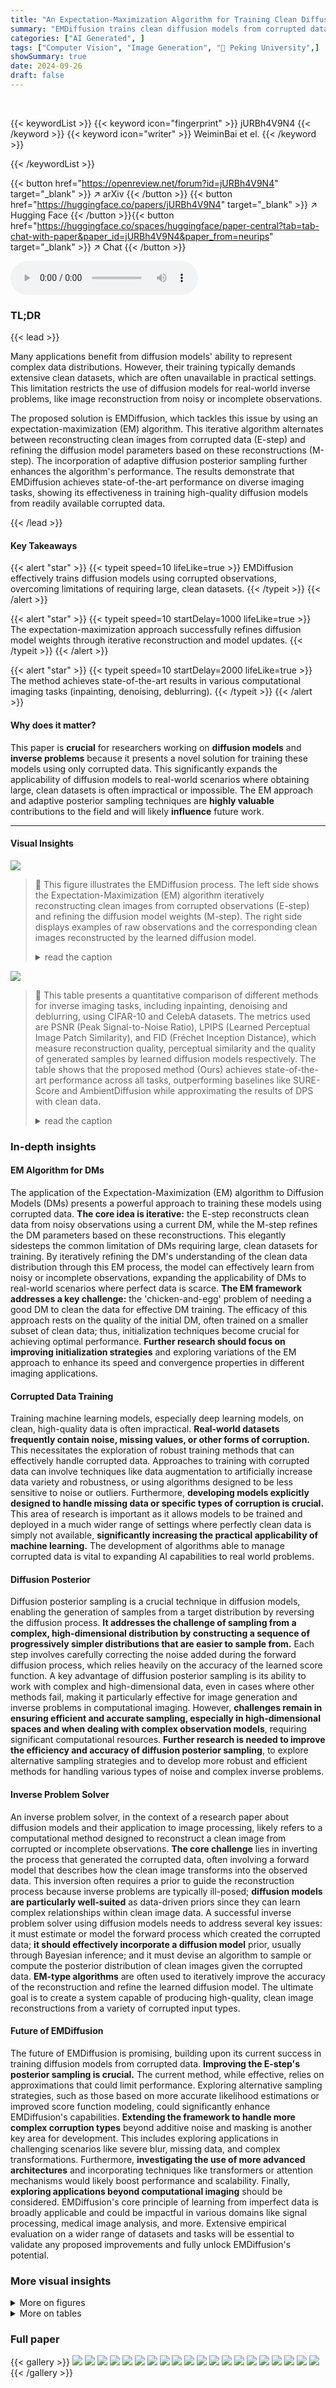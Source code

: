 ```yaml
---
title: "An Expectation-Maximization Algorithm for Training Clean Diffusion Models from Corrupted Observations"
summary: "EMDiffusion trains clean diffusion models from corrupted data using an expectation-maximization algorithm, achieving state-of-the-art results on diverse imaging tasks."
categories: ["AI Generated", ]
tags: ["Computer Vision", "Image Generation", "🏢 Peking University",]
showSummary: true
date: 2024-09-26
draft: false
---
```


<br>

{{< keywordList >}}
{{< keyword icon="fingerprint" >}} jURBh4V9N4 {{< /keyword >}}
{{< keyword icon="writer" >}} WeiminBai et el. {{< /keyword >}}
 
{{< /keywordList >}}

{{< button href="https://openreview.net/forum?id=jURBh4V9N4" target="_blank" >}}
↗ arXiv
{{< /button >}}
{{< button href="https://huggingface.co/papers/jURBh4V9N4" target="_blank" >}}
↗ Hugging Face
{{< /button >}}{{< button href="https://huggingface.co/spaces/huggingface/paper-central?tab=tab-chat-with-paper&paper_id=jURBh4V9N4&paper_from=neurips" target="_blank" >}}
↗ Chat
{{< /button >}}




<audio controls>
    <source src="https://ai-paper-reviewer.com/jURBh4V9N4/podcast.wav" type="audio/wav">
    Your browser does not support the audio element.
</audio>


### TL;DR


{{< lead >}}

Many applications benefit from diffusion models' ability to represent complex data distributions.  However, their training typically demands extensive clean datasets, which are often unavailable in practical settings. This limitation restricts the use of diffusion models for real-world inverse problems, like image reconstruction from noisy or incomplete observations.



The proposed solution is EMDiffusion, which tackles this issue by using an expectation-maximization (EM) algorithm.  This iterative algorithm alternates between reconstructing clean images from corrupted data (E-step) and refining the diffusion model parameters based on these reconstructions (M-step).  The incorporation of adaptive diffusion posterior sampling further enhances the algorithm's performance.  The results demonstrate that EMDiffusion achieves state-of-the-art performance on diverse imaging tasks, showing its effectiveness in training high-quality diffusion models from readily available corrupted data.

{{< /lead >}}


#### Key Takeaways

{{< alert "star" >}}
{{< typeit speed=10 lifeLike=true >}} EMDiffusion effectively trains diffusion models using corrupted observations, overcoming limitations of requiring large, clean datasets. {{< /typeit >}}
{{< /alert >}}

{{< alert "star" >}}
{{< typeit speed=10 startDelay=1000 lifeLike=true >}} The expectation-maximization approach successfully refines diffusion model weights through iterative reconstruction and model updates. {{< /typeit >}}
{{< /alert >}}

{{< alert "star" >}}
{{< typeit speed=10 startDelay=2000 lifeLike=true >}} The method achieves state-of-the-art results in various computational imaging tasks (inpainting, denoising, deblurring). {{< /typeit >}}
{{< /alert >}}

#### Why does it matter?
This paper is **crucial** for researchers working on **diffusion models** and **inverse problems** because it presents a novel solution for training these models using only corrupted data. This significantly expands the applicability of diffusion models to real-world scenarios where obtaining large, clean datasets is often impractical or impossible.  The EM approach and adaptive posterior sampling techniques are **highly valuable** contributions to the field and will likely **influence** future work.

------
#### Visual Insights



![](https://ai-paper-reviewer.com/jURBh4V9N4/figures_1_1.jpg)

> 🔼 This figure illustrates the EMDiffusion process. The left side shows the Expectation-Maximization (EM) algorithm iteratively reconstructing clean images from corrupted observations (E-step) and refining the diffusion model weights (M-step). The right side displays examples of raw observations and the corresponding clean images reconstructed by the learned diffusion model.
> <details>
> <summary>read the caption</summary>
> Figure 1: Overview of EMDiffusion. The paper proposes an expectation-maximization (EM) approach to jointly solve imaging inverse problems and train a diffusion model from corrupted observations. Left: In each E-step, we assume a known diffusion model and perform posterior sampling to reconstruct images from corrupted observations. In the M-step, we update the weights of the diffusion model based on these posterior samples. By iteratively alternating between these two steps, the diffusion model gradually learns the clean image distribution and generates high-quality posterior samples. Right: Raw observations and reconstructed clean images based on the diffusion model learned from corrupted data.
> </details>





![](https://ai-paper-reviewer.com/jURBh4V9N4/tables_7_1.jpg)

> 🔼 This table presents a quantitative comparison of different methods for inverse imaging tasks, including inpainting, denoising and deblurring, using CIFAR-10 and CelebA datasets.  The metrics used are PSNR (Peak Signal-to-Noise Ratio), LPIPS (Learned Perceptual Image Patch Similarity), and FID (Fréchet Inception Distance), which measure reconstruction quality, perceptual similarity and the quality of generated samples by learned diffusion models respectively. The table shows that the proposed method (Ours) achieves state-of-the-art performance across all tasks, outperforming baselines like SURE-Score and AmbientDiffusion while approximating the results of DPS with clean data.
> <details>
> <summary>read the caption</summary>
> Table 1: Numerical Results of inverse imaging and learned priors. The average values of PSNR/LPIPS are from 250 samples randomly selected from the test set. FID is used to evaluate the quality of learned priors by comparing 50,000 generated samples to the train set. Optimal results are highlighted in bold and suboptimal results in underline. Note that we take DPS w/ clean prior as the upper bound.
> </details>





### In-depth insights


#### EM Algorithm for DMs
The application of the Expectation-Maximization (EM) algorithm to Diffusion Models (DMs) presents a powerful approach to training these models using corrupted data.  **The core idea is iterative:** the E-step reconstructs clean data from noisy observations using a current DM, while the M-step refines the DM parameters based on these reconstructions. This elegantly sidesteps the common limitation of DMs requiring large, clean datasets for training. By iteratively refining the DM's understanding of the clean data distribution through this EM process, the model can effectively learn from noisy or incomplete observations, expanding the applicability of DMs to real-world scenarios where perfect data is scarce.  **The EM framework addresses a key challenge:** the 'chicken-and-egg' problem of needing a good DM to clean the data for effective DM training. The efficacy of this approach rests on the quality of the initial DM, often trained on a smaller subset of clean data; thus, initialization techniques become crucial for achieving optimal performance. **Further research should focus on improving initialization strategies** and exploring variations of the EM approach to enhance its speed and convergence properties in different imaging applications.

#### Corrupted Data Training
Training machine learning models, especially deep learning models, on clean, high-quality data is often impractical. **Real-world datasets frequently contain noise, missing values, or other forms of corruption.**  This necessitates the exploration of robust training methods that can effectively handle corrupted data.  Approaches to training with corrupted data can involve techniques like data augmentation to artificially increase data variety and robustness, or using algorithms designed to be less sensitive to noise or outliers.  Furthermore, **developing models explicitly designed to handle missing data or specific types of corruption is crucial.**  This area of research is important as it allows models to be trained and deployed in a much wider range of settings where perfectly clean data is simply not available, **significantly increasing the practical applicability of machine learning.**  The development of algorithms able to manage corrupted data is vital to expanding AI capabilities to real world problems.

#### Diffusion Posterior
Diffusion posterior sampling is a crucial technique in diffusion models, enabling the generation of samples from a target distribution by reversing the diffusion process.  **It addresses the challenge of sampling from a complex, high-dimensional distribution by constructing a sequence of progressively simpler distributions that are easier to sample from.** Each step involves carefully correcting the noise added during the forward diffusion process, which relies heavily on the accuracy of the learned score function.  A key advantage of diffusion posterior sampling is its ability to work with complex and high-dimensional data, even in cases where other methods fail, making it particularly effective for image generation and inverse problems in computational imaging.  However, **challenges remain in ensuring efficient and accurate sampling, especially in high-dimensional spaces and when dealing with complex observation models**, requiring significant computational resources.  **Further research is needed to improve the efficiency and accuracy of diffusion posterior sampling**, to explore alternative sampling strategies and to develop more robust and efficient methods for handling various types of noise and complex inverse problems.

#### Inverse Problem Solver
An inverse problem solver, in the context of a research paper about diffusion models and their application to image processing, likely refers to a computational method designed to reconstruct a clean image from corrupted or incomplete observations.  **The core challenge** lies in inverting the process that generated the corrupted data, often involving a forward model that describes how the clean image transforms into the observed data.  This inversion often requires a prior to guide the reconstruction process because inverse problems are typically ill-posed; **diffusion models are particularly well-suited** as data-driven priors since they can learn complex relationships within clean image data.  A successful inverse problem solver using diffusion models needs to address several key issues: it must estimate or model the forward process which created the corrupted data; **it should effectively incorporate a diffusion model** prior, usually through Bayesian inference; and it must devise an algorithm to sample or compute the posterior distribution of clean images given the corrupted data.  **EM-type algorithms** are often used to iteratively improve the accuracy of the reconstruction and refine the learned diffusion model.  The ultimate goal is to create a system capable of producing high-quality, clean image reconstructions from a variety of corrupted input types.

#### Future of EMDiffusion
The future of EMDiffusion is promising, building upon its current success in training diffusion models from corrupted data.  **Improving the E-step's posterior sampling is crucial.**  The current method, while effective, relies on approximations that could limit performance.  Exploring alternative sampling strategies, such as those based on more accurate likelihood estimations or improved score function modeling, could significantly enhance EMDiffusion's capabilities.  **Extending the framework to handle more complex corruption types** beyond additive noise and masking is another key area for development. This includes exploring applications in challenging scenarios like  severe blur, missing data, and complex transformations.  Furthermore, **investigating the use of more advanced architectures** and incorporating techniques like transformers or attention mechanisms would likely boost performance and scalability.  Finally,  **exploring applications beyond computational imaging** should be considered.  EMDiffusion's core principle of learning from imperfect data is broadly applicable and could be impactful in various domains like signal processing, medical image analysis, and more.  Extensive empirical evaluation on a wider range of datasets and tasks will be essential to validate any proposed improvements and fully unlock EMDiffusion's potential.


### More visual insights

<details>
<summary>More on figures
</summary>


![](https://ai-paper-reviewer.com/jURBh4V9N4/figures_4_1.jpg)

> 🔼 This figure shows the results of adaptive diffusion posterior sampling on CIFAR-10 inpainting. It demonstrates how the quality of posterior samples improves as the scaling factor (λ) increases, showing the effect of balancing the diffusion prior and data likelihood.
> <details>
> <summary>read the caption</summary>
> Figure 2: Adaptive diffusion posterior sampling on CIFAR-10 inpainting. (a) Corrupted observations from the test set, with 60% of the pixels masked in each image. (b), (c), and (d) Diffusion posterior samples with the diffusion prior weighted by different scaling factors: λ = 1, 10, 20. The diffusion prior is pre-trained using the 50 clean images shown in (e). When λ is small, there is obvious mode collapse, and all posterior samples come from the training set of 50 clean images, unrelated to the observations. As λ increases, the data likelihood gains more significance, resulting in reconstructed images that are more consistent with the inpainting observations.
> </details>



![](https://ai-paper-reviewer.com/jURBh4V9N4/figures_6_1.jpg)

> 🔼 This figure shows the results of inpainting on CIFAR-10 dataset.  60% of the pixels are masked in each image. The results from different methods are shown, including SURE-Score, Ambient Diffusion, the proposed method at its first and final iterations, DPS with a clean prior, and the ground truth images. The figure demonstrates the iterative improvement of the proposed method's inpainting quality through EM iterations and highlights its superior performance compared to existing baselines.
> <details>
> <summary>read the caption</summary>
> Figure 3: Results on CIFAR-10 inpainting. In each image, 60% of the pixels are masked. As the EM iterations progress, the diffusion model learns cleaner prior distributions, improving the quality of posterior samples. Our method significantly outperforms the baselines, SURE-Score and AmbientDiffusion, achieving reconstruction quality comparable to DPS with a clean prior.
> </details>



![](https://ai-paper-reviewer.com/jURBh4V9N4/figures_7_1.jpg)

> 🔼 This figure shows the results of the proposed EMDiffusion method on CIFAR-10 image inpainting task, where 60% of the pixels are randomly masked in each image.  It compares the results of EMDiffusion with those from two baseline methods (SURE-Score and AmbientDiffusion) and DPS (Diffusion Posterior Sampling) using a clean prior. The figure demonstrates that as the EM iterations progress, EMDiffusion produces progressively cleaner reconstructions, surpassing the baseline methods and achieving a quality similar to DPS with access to a clean training dataset.
> <details>
> <summary>read the caption</summary>
> Figure 3: Results on CIFAR-10 inpainting. In each image, 60% of the pixels are masked. As the EM iterations progress, the diffusion model learns cleaner prior distributions, improving the quality of posterior samples. Our method significantly outperforms the baselines, SURE-Score and AmbientDiffusion, achieving reconstruction quality comparable to DPS with a clean prior.
> </details>



![](https://ai-paper-reviewer.com/jURBh4V9N4/figures_8_1.jpg)

> 🔼 This figure presents ablation study results to analyze the impact of different factors on the performance of the proposed EMDiffusion method.  Subfigure (a) shows how the quality of initial diffusion models varies depending on the number and source (in-distribution vs. out-of-distribution) of clean images used for training. Subfigure (b) illustrates the evolution of the FID score (a measure of generated image quality) for learned diffusion models across multiple EM iterations. Finally, subfigure (c) demonstrates how the optimal scaling factor (λ) for posterior sampling changes over EM iterations. The results demonstrate the robustness of the method to variations in the initialization, and its effectiveness in converging toward an optimal solution.
> <details>
> <summary>read the caption</summary>
> Figure 5: Ablation studies. (a) PSNR of diffusion posterior samples generated by the initial diffusion models trained on different amounts (10, 50, 100, 500) or types (in-distribution or out-of-distribution) of clean data. (b) FID scores of learned diffusion models after each EM iteration. The diffusion model trained on 50,000 corrupted images achieves a similar performance to those trained on 15,000–20,000 clean images. (c) PSNR of diffusion posterior samples weighted by different scaling factors λ at each stage. The optimal λ for posterior sampling decreases as the EM iterations progress.
> </details>



![](https://ai-paper-reviewer.com/jURBh4V9N4/figures_15_1.jpg)

> 🔼 This figure compares the image inpainting results of the proposed EMDiffusion method against two baselines (SURE-Score and Ambient Diffusion) and a method using a clean diffusion prior (DPS).  The figure shows that the proposed method significantly improves the image quality as the EM iterations progress, eventually achieving results comparable to the method with a clean prior, while significantly outperforming the baselines.  Each image has 60% of its pixels masked.
> <details>
> <summary>read the caption</summary>
> Figure 3: Results on CIFAR-10 inpainting. In each image, 60% of the pixels are masked. As the EM iterations progress, the diffusion model learns cleaner prior distributions, improving the quality of posterior samples. Our method significantly outperforms the baselines, SURE-Score and AmbientDiffusion, achieving reconstruction quality comparable to DPS with a clean prior.
> </details>



![](https://ai-paper-reviewer.com/jURBh4V9N4/figures_15_2.jpg)

> 🔼 This figure shows samples generated by different models trained on blurry CelebA images.  It compares the quality of generated images from SURE-Score (a), Ambient Diffusion (b), and the proposed EMDiffusion method (c). The FID (Fréchet Inception Distance) scores are provided for each model to quantitatively evaluate the quality of the generated samples.  Lower FID scores indicate higher quality and better similarity to real images.
> <details>
> <summary>read the caption</summary>
> Figure 6: Uncurated Samples generated from models trained on blurry CelebA.
> </details>



![](https://ai-paper-reviewer.com/jURBh4V9N4/figures_16_1.jpg)

> 🔼 This figure shows the results of adaptive diffusion posterior sampling on CIFAR-10 inpainting. It demonstrates how changing the scaling factor (λ) affects the quality of the posterior samples generated from a diffusion model. With a small λ, the model collapses to the training data and ignores the observations. Increasing λ balances the prior and data likelihood, resulting in better reconstructions.
> <details>
> <summary>read the caption</summary>
> Figure 2: Adaptive diffusion posterior sampling on CIFAR-10 inpainting. (a) Corrupted observations from the test set, with 60% of the pixels masked in each image. (b), (c), and (d) Diffusion posterior samples with the diffusion prior weighted by different scaling factors: λ = 1, 10, 20. The diffusion prior is pre-trained using the 50 clean images shown in (e). When λ is small, there is obvious mode collapse, and all posterior samples come from the training set of 50 clean images, unrelated to the observations. As λ increases, the data likelihood gains more significance, resulting in reconstructed images that are more consistent with the inpainting observations.
> </details>



![](https://ai-paper-reviewer.com/jURBh4V9N4/figures_16_2.jpg)

> 🔼 This figure shows the effect of the scaling factor (lambda) on the quality of the posterior samples generated by adaptive diffusion posterior sampling for image inpainting on the CIFAR-10 dataset.  It demonstrates how a small lambda leads to mode collapse (samples resembling the training data, not the input), while increasing lambda improves sample quality, making them more consistent with the corrupted input images. The figure also shows the 50 clean images used to pre-train the initial diffusion model.
> <details>
> <summary>read the caption</summary>
> Figure 2: Adaptive diffusion posterior sampling on CIFAR-10 inpainting. (a) Corrupted observations from the test set, with 60% of the pixels masked in each image. (b), (c), and (d) Diffusion posterior samples with the diffusion prior weighted by different scaling factors: A = 1, 10, 20. The diffusion prior is pre-trained using the 50 clean images shown in (e). When A is small, there is obvious mode collapse, and all posterior samples come from the training set of 50 clean images, unrelated to the observations. As A increases, the data likelihood gains more significance, resulting in reconstructed images that are more consistent with the inpainting observations.
> </details>



![](https://ai-paper-reviewer.com/jURBh4V9N4/figures_16_3.jpg)

> 🔼 This figure demonstrates the effect of the scaling factor λ in adaptive diffusion posterior sampling for image inpainting on the CIFAR-10 dataset.  It shows that with a small λ, the model collapses to the training data and ignores the input, while increasing λ allows the model to better utilize the information in the corrupted input for reconstruction.
> <details>
> <summary>read the caption</summary>
> Figure 2: Adaptive diffusion posterior sampling on CIFAR-10 inpainting. (a) Corrupted observations from the test set, with 60% of the pixels masked in each image. (b), (c), and (d) Diffusion posterior samples with the diffusion prior weighted by different scaling factors: λ = 1, 10, 20. The diffusion prior is pre-trained using the 50 clean images shown in (e). When λ is small, there is obvious mode collapse, and all posterior samples come from the training set of 50 clean images, unrelated to the observations. As λ increases, the data likelihood gains more significance, resulting in reconstructed images that are more consistent with the inpainting observations.
> </details>



![](https://ai-paper-reviewer.com/jURBh4V9N4/figures_17_1.jpg)

> 🔼 This figure shows the effect of scaling factor λ on the quality of posterior samples generated by adaptive diffusion posterior sampling for image inpainting on the CIFAR-10 dataset.  It demonstrates how adjusting λ balances the influence of the pre-trained diffusion model (prior) and the observed data (likelihood), resulting in improved image reconstruction as λ increases and the data likelihood's influence grows.
> <details>
> <summary>read the caption</summary>
> Figure 2: Adaptive diffusion posterior sampling on CIFAR-10 inpainting. (a) Corrupted observations from the test set, with 60% of the pixels masked in each image. (b), (c), and (d) Diffusion posterior samples with the diffusion prior weighted by different scaling factors: A = 1, 10, 20. The diffusion prior is pre-trained using the 50 clean images shown in (e). When A is small, there is obvious mode collapse, and all posterior samples come from the training set of 50 clean images, unrelated to the observations. As A increases, the data likelihood gains more significance, resulting in reconstructed images that are more consistent with the inpainting observations.
> </details>



![](https://ai-paper-reviewer.com/jURBh4V9N4/figures_17_2.jpg)

> 🔼 This figure displays 100 samples generated from diffusion models trained on noisy CIFAR-10 data.  It visually demonstrates the quality of the generated images by the model.  The FID score (Fréchet Inception Distance) is provided as a quantitative measure of the similarity between the generated samples and real CIFAR-10 images.  A lower FID score indicates better image generation quality. This figure is used for comparison with other methods' results, providing a visual assessment of the quality of image generation.
> <details>
> <summary>read the caption</summary>
> Figure 8: Uncurated Samples generated from models trained on noisy CIFAR-10.
> </details>



</details>




<details>
<summary>More on tables
</summary>


![](https://ai-paper-reviewer.com/jURBh4V9N4/tables_13_1.jpg)
> 🔼 This table presents a quantitative comparison of the proposed EMDiffusion method against several baselines on three inverse imaging tasks: inpainting, denoising, and deblurring.  Performance is evaluated using Peak Signal-to-Noise Ratio (PSNR), Learned Perceptual Image Patch Similarity (LPIPS), and Fréchet Inception Distance (FID).  Higher PSNR and lower LPIPS indicate better image reconstruction quality, while lower FID suggests the generated samples from the learned diffusion model are closer to the true data distribution. The results show that EMDiffusion significantly outperforms the baselines in most cases.
> <details>
> <summary>read the caption</summary>
> Table 1: Numerical Results of inverse imaging and learned priors. The average values of PSNR/LPIPS are from 250 samples randomly selected from the test set. FID is used to evaluate the quality of learned priors by comparing 50,000 generated samples to the train set. Optimal results are highlighted in bold and suboptimal results in underline. Note that we take DPS w/ clean prior as the upper bound.
> </details>

![](https://ai-paper-reviewer.com/jURBh4V9N4/tables_14_1.jpg)
> 🔼 This table presents a comparison of different methods for inverse imaging tasks (inpainting, denoising, and deblurring) using various metrics: PSNR (Peak Signal-to-Noise Ratio), LPIPS (Learned Perceptual Image Patch Similarity), and FID (Fréchet Inception Distance).  The table shows the performance of the proposed EMDiffusion method against baselines, including DPS (Diffusion Posterior Sampling) with a clean prior (representing an upper bound), and highlights the superior performance of EMDiffusion, particularly in achieving high PSNR and low LPIPS scores.
> <details>
> <summary>read the caption</summary>
> Table 1: Numerical Results of inverse imaging and learned priors. The average values of PSNR/LPIPS are from 250 samples randomly selected from the test set. FID is used to evaluate the quality of learned priors by comparing 50,000 generated samples to the train set. Optimal results are highlighted in bold and suboptimal results in underline. Note that we take DPS w/ clean prior as the upper bound.
> </details>

![](https://ai-paper-reviewer.com/jURBh4V9N4/tables_14_2.jpg)
> 🔼 This table presents a quantitative comparison of different methods for inverse imaging problems, including the proposed EMDiffusion.  It shows the Peak Signal-to-Noise Ratio (PSNR), Learned Perceptual Image Patch Similarity (LPIPS), and Fréchet Inception Distance (FID) scores for image inpainting, denoising, and deblurring tasks on CIFAR-10 and CelebA datasets.  The results highlight EMDiffusion's performance compared to baselines, using a clean prior as an upper bound for evaluation.
> <details>
> <summary>read the caption</summary>
> Table 1: Numerical Results of inverse imaging and learned priors. The average values of PSNR/LPIPS are from 250 samples randomly selected from the test set. FID is used to evaluate the quality of learned priors by comparing 50,000 generated samples to the train set. Optimal results are highlighted in bold and suboptimal results in underline. Note that we take DPS w/ clean prior as the upper bound.
> </details>

![](https://ai-paper-reviewer.com/jURBh4V9N4/tables_14_3.jpg)
> 🔼 This table presents a quantitative comparison of different methods for inverse imaging tasks (inpainting, denoising, and deblurring) using learned diffusion models.  The metrics used are Peak Signal-to-Noise Ratio (PSNR), Learned Perceptual Image Patch Similarity (LPIPS), and Fréchet Inception Distance (FID).  PSNR and LPIPS assess reconstruction quality, while FID evaluates the quality of the learned prior distribution by comparing generated images to real images.  The table shows that the proposed method achieves state-of-the-art performance, as indicated by the bolded values.
> <details>
> <summary>read the caption</summary>
> Table 1: Numerical Results of inverse imaging and learned priors. The average values of PSNR/LPIPS are from 250 samples randomly selected from the test set. FID is used to evaluate the quality of learned priors by comparing 50,000 generated samples to the train set. Optimal results are highlighted in bold and suboptimal results in underline. Note that we take DPS w/ clean prior as the upper bound.
> </details>

</details>




### Full paper

{{< gallery >}}
<img src="https://ai-paper-reviewer.com/jURBh4V9N4/1.png" class="grid-w50 md:grid-w33 xl:grid-w25" />
<img src="https://ai-paper-reviewer.com/jURBh4V9N4/2.png" class="grid-w50 md:grid-w33 xl:grid-w25" />
<img src="https://ai-paper-reviewer.com/jURBh4V9N4/3.png" class="grid-w50 md:grid-w33 xl:grid-w25" />
<img src="https://ai-paper-reviewer.com/jURBh4V9N4/4.png" class="grid-w50 md:grid-w33 xl:grid-w25" />
<img src="https://ai-paper-reviewer.com/jURBh4V9N4/5.png" class="grid-w50 md:grid-w33 xl:grid-w25" />
<img src="https://ai-paper-reviewer.com/jURBh4V9N4/6.png" class="grid-w50 md:grid-w33 xl:grid-w25" />
<img src="https://ai-paper-reviewer.com/jURBh4V9N4/7.png" class="grid-w50 md:grid-w33 xl:grid-w25" />
<img src="https://ai-paper-reviewer.com/jURBh4V9N4/8.png" class="grid-w50 md:grid-w33 xl:grid-w25" />
<img src="https://ai-paper-reviewer.com/jURBh4V9N4/9.png" class="grid-w50 md:grid-w33 xl:grid-w25" />
<img src="https://ai-paper-reviewer.com/jURBh4V9N4/10.png" class="grid-w50 md:grid-w33 xl:grid-w25" />
<img src="https://ai-paper-reviewer.com/jURBh4V9N4/11.png" class="grid-w50 md:grid-w33 xl:grid-w25" />
<img src="https://ai-paper-reviewer.com/jURBh4V9N4/12.png" class="grid-w50 md:grid-w33 xl:grid-w25" />
<img src="https://ai-paper-reviewer.com/jURBh4V9N4/13.png" class="grid-w50 md:grid-w33 xl:grid-w25" />
<img src="https://ai-paper-reviewer.com/jURBh4V9N4/14.png" class="grid-w50 md:grid-w33 xl:grid-w25" />
<img src="https://ai-paper-reviewer.com/jURBh4V9N4/15.png" class="grid-w50 md:grid-w33 xl:grid-w25" />
<img src="https://ai-paper-reviewer.com/jURBh4V9N4/16.png" class="grid-w50 md:grid-w33 xl:grid-w25" />
<img src="https://ai-paper-reviewer.com/jURBh4V9N4/17.png" class="grid-w50 md:grid-w33 xl:grid-w25" />
<img src="https://ai-paper-reviewer.com/jURBh4V9N4/18.png" class="grid-w50 md:grid-w33 xl:grid-w25" />
<img src="https://ai-paper-reviewer.com/jURBh4V9N4/19.png" class="grid-w50 md:grid-w33 xl:grid-w25" />
<img src="https://ai-paper-reviewer.com/jURBh4V9N4/20.png" class="grid-w50 md:grid-w33 xl:grid-w25" />
{{< /gallery >}}